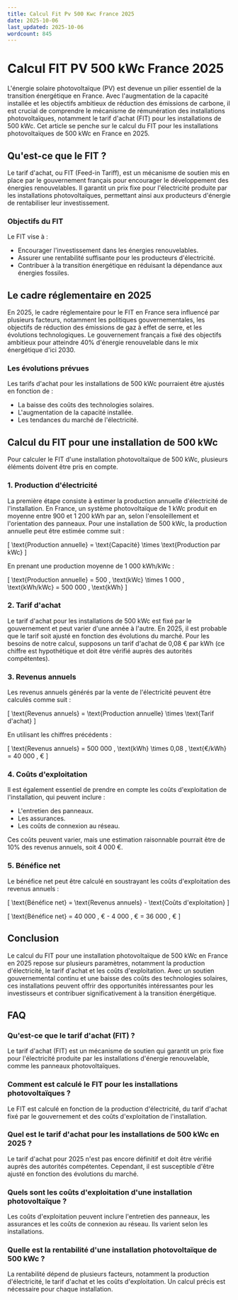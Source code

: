 ```yaml
---
title: Calcul Fit Pv 500 Kwc France 2025
date: 2025-10-06
last_updated: 2025-10-06
wordcount: 845
---
```


# Calcul FIT PV 500 kWc France 2025

L'énergie solaire photovoltaïque (PV) est devenue un pilier essentiel de la transition énergétique en France. Avec l'augmentation de la capacité installée et les objectifs ambitieux de réduction des émissions de carbone, il est crucial de comprendre le mécanisme de rémunération des installations photovoltaïques, notamment le tarif d'achat (FIT) pour les installations de 500 kWc. Cet article se penche sur le calcul du FIT pour les installations photovoltaïques de 500 kWc en France en 2025.

## Qu'est-ce que le FIT ?

Le tarif d'achat, ou FIT (Feed-in Tariff), est un mécanisme de soutien mis en place par le gouvernement français pour encourager le développement des énergies renouvelables. Il garantit un prix fixe pour l'électricité produite par les installations photovoltaïques, permettant ainsi aux producteurs d'énergie de rentabiliser leur investissement.

### Objectifs du FIT

Le FIT vise à :
- Encourager l'investissement dans les énergies renouvelables.
- Assurer une rentabilité suffisante pour les producteurs d'électricité.
- Contribuer à la transition énergétique en réduisant la dépendance aux énergies fossiles.

## Le cadre réglementaire en 2025

En 2025, le cadre réglementaire pour le FIT en France sera influencé par plusieurs facteurs, notamment les politiques gouvernementales, les objectifs de réduction des émissions de gaz à effet de serre, et les évolutions technologiques. Le gouvernement français a fixé des objectifs ambitieux pour atteindre 40% d'énergie renouvelable dans le mix énergétique d'ici 2030.

### Les évolutions prévues

Les tarifs d'achat pour les installations de 500 kWc pourraient être ajustés en fonction de :
- La baisse des coûts des technologies solaires.
- L'augmentation de la capacité installée.
- Les tendances du marché de l'électricité.

## Calcul du FIT pour une installation de 500 kWc

Pour calculer le FIT d'une installation photovoltaïque de 500 kWc, plusieurs éléments doivent être pris en compte.

### 1. Production d'électricité

La première étape consiste à estimer la production annuelle d'électricité de l'installation. En France, un système photovoltaïque de 1 kWc produit en moyenne entre 900 et 1 200 kWh par an, selon l'ensoleillement et l'orientation des panneaux. Pour une installation de 500 kWc, la production annuelle peut être estimée comme suit :

\[ \text{Production annuelle} = \text{Capacité} \times \text{Production par kWc} \]

En prenant une production moyenne de 1 000 kWh/kWc :

\[ \text{Production annuelle} = 500 \, \text{kWc} \times 1 000 \, \text{kWh/kWc} = 500 000 \, \text{kWh} \]

### 2. Tarif d'achat

Le tarif d'achat pour les installations de 500 kWc est fixé par le gouvernement et peut varier d'une année à l'autre. En 2025, il est probable que le tarif soit ajusté en fonction des évolutions du marché. Pour les besoins de notre calcul, supposons un tarif d'achat de 0,08 € par kWh (ce chiffre est hypothétique et doit être vérifié auprès des autorités compétentes).

### 3. Revenus annuels

Les revenus annuels générés par la vente de l'électricité peuvent être calculés comme suit :

\[ \text{Revenus annuels} = \text{Production annuelle} \times \text{Tarif d'achat} \]

En utilisant les chiffres précédents :

\[ \text{Revenus annuels} = 500 000 \, \text{kWh} \times 0,08 \, \text{€/kWh} = 40 000 \, € \]

### 4. Coûts d'exploitation

Il est également essentiel de prendre en compte les coûts d'exploitation de l'installation, qui peuvent inclure :
- L'entretien des panneaux.
- Les assurances.
- Les coûts de connexion au réseau.

Ces coûts peuvent varier, mais une estimation raisonnable pourrait être de 10% des revenus annuels, soit 4 000 €.

### 5. Bénéfice net

Le bénéfice net peut être calculé en soustrayant les coûts d'exploitation des revenus annuels :

\[ \text{Bénéfice net} = \text{Revenus annuels} - \text{Coûts d'exploitation} \]

\[ \text{Bénéfice net} = 40 000 \, € - 4 000 \, € = 36 000 \, € \]

## Conclusion

Le calcul du FIT pour une installation photovoltaïque de 500 kWc en France en 2025 repose sur plusieurs paramètres, notamment la production d'électricité, le tarif d'achat et les coûts d'exploitation. Avec un soutien gouvernemental continu et une baisse des coûts des technologies solaires, ces installations peuvent offrir des opportunités intéressantes pour les investisseurs et contribuer significativement à la transition énergétique.

## FAQ

### Qu'est-ce que le tarif d'achat (FIT) ?

Le tarif d'achat (FIT) est un mécanisme de soutien qui garantit un prix fixe pour l'électricité produite par les installations d'énergie renouvelable, comme les panneaux photovoltaïques.

### Comment est calculé le FIT pour les installations photovoltaïques ?

Le FIT est calculé en fonction de la production d'électricité, du tarif d'achat fixé par le gouvernement et des coûts d'exploitation de l'installation.

### Quel est le tarif d'achat pour les installations de 500 kWc en 2025 ?

Le tarif d'achat pour 2025 n'est pas encore définitif et doit être vérifié auprès des autorités compétentes. Cependant, il est susceptible d'être ajusté en fonction des évolutions du marché.

### Quels sont les coûts d'exploitation d'une installation photovoltaïque ?

Les coûts d'exploitation peuvent inclure l'entretien des panneaux, les assurances et les coûts de connexion au réseau. Ils varient selon les installations.

### Quelle est la rentabilité d'une installation photovoltaïque de 500 kWc ?

La rentabilité dépend de plusieurs facteurs, notamment la production d'électricité, le tarif d'achat et les coûts d'exploitation. Un calcul précis est nécessaire pour chaque installation.